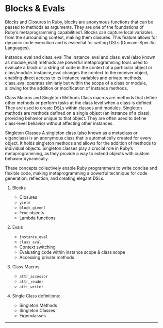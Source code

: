 # <a> Blocks & Evals</a>

Blocks and Closures In Ruby, blocks are anonymous functions that can be passed to methods as arguments. They are one of the foundations of Ruby’s metaprogramming capabilities1. Blocks can capture local variables from the surrounding context, making them closures. This feature allows for dynamic code execution and is essential for writing DSLs (Domain-Specific Languages).

instance_eval and class_eval The instance_eval and class_eval (also known as module_eval) methods are powerful metaprogramming tools used to evaluate a block or a string of code in the context of a particular object or class/module. instance_eval changes the context to the receiver object, enabling direct access to its instance variables and private methods. class_eval operates similarly but within the scope of a class or module, allowing for the addition or modification of instance methods.

Class Macros and Singleton Methods Class macros are methods that define other methods or perform tasks at the class level when a class is defined. They are used to create DSLs within classes and modules. Singleton methods are methods defined on a single object (an instance of a class), providing behavior unique to that object. They are often used to define class-level behavior without affecting other instances.

Singleton Classes A singleton class (also known as a metaclass or eigenclass) is an anonymous class that is automatically created for every object. It holds singleton methods and allows for the addition of methods to individual objects. Singleton classes play a crucial role in Ruby’s metaprogramming, as they provide a way to extend objects with custom behavior dynamically.

These concepts collectively enable Ruby programmers to write concise and flexible code, making metaprogramming a powerful technique for code generation, reflection, and creating elegant DSLs.

1. Blocks
   - Closures
   - `yield`
   - `block_given?`
   - `Proc` objects
   - Lambda functions
2. Evals
   - `instance_eval`
   - `class_eval`
   - Context switching
   - Evaluating code within instance scope & class scope
   - Accessing private methods
3. Class Macros

   - `attr_accessor`
   - `attr_reader`
   - `attr_writer`

4. Single Class definitions:
   - Singleton Methods
   - Singleton Classes
   - Eigenclasses

---

